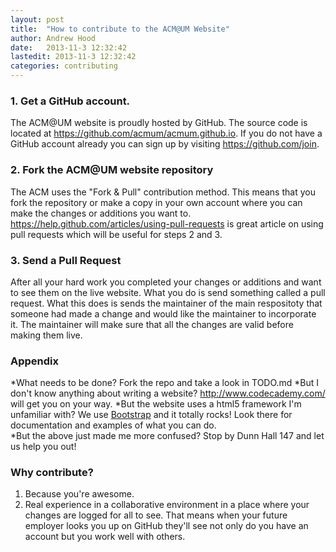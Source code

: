 ```yaml
---
layout: post
title:  "How to contribute to the ACM@UM Website"
author: Andrew Hood
date:   2013-11-3 12:32:42
lastedit: 2013-11-3 12:32:42
categories: contributing
---
```


### 1. Get a GitHub account.
The ACM@UM website is proudly hosted by GitHub. The source code is located at <a href="https://github.com/acmum/acmum.github.io">https://github.com/acmum/acmum.github.io</a>. If you do not have a GitHub account already you can sign up by visiting <a href="https://github.com/join">https://github.com/join</a>.

### 2. Fork the ACM@UM website repository
The ACM uses the "Fork &amp; Pull" contribution method. This means that you fork the repository or make a copy in your own account where you can make the changes or additions you want to. <a href="https://help.github.com/articles/using-pull-requests">https://help.github.com/articles/using-pull-requests</a> is great article on using pull requests which will be useful for steps 2 and 3.

### 3. Send a Pull Request
After all your hard work you completed your changes or additions and want to see them on the live website. What you do is send something called a pull request. What this does is sends the maintainer of the main respositoty that someone had made a change and would like the maintainer to incorporate it. The maintainer will make sure that all the changes are valid before making them live.

### Appendix
*What needs to be done? Fork the repo and take a look in TODO.md
*But I don't know anything about writing a website? <a href="http://www.codecademy.com/">http://www.codecademy.com/</a> will get you on your way.
*But the website uses a html5 framework I'm unfamiliar with? We use <a href="http://getbootstrap.com/2.3.2/index.html">Bootstrap</a> and it totally rocks! Look there for documentation and examples of what you can do.  
*But the above just made me more confused? Stop by Dunn Hall 147 and let us help you out!

### Why contribute?
1. Because you're awesome.
2. Real experience in a collaborative environment in a place where your changes are logged for all to see. That means when your future employer looks you up on GitHub they'll see not only do you have an account but you work well with others.